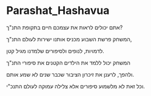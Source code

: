 # Parashat_Hashavua

אתם יכולים לראות את עצמכם חיים בתקופת התנ"ך?

המשחק פרשת השבוע מכניס אותנו ישירות לעולם התנ"ך,

לדמויות, לנופים ולסיפורים שלמדנו מגיל קטן.

המשחק יכול ללמד את הילדים הקטנים את סיפורי התנ"ך

ולהפך, לרענן את זיכרון הציבור שכבר שנים לא שמע אותם.

וכל זאת לא מלשמוע סיפורים אלא צלילה עמוקה לעולם התנכ"י.


